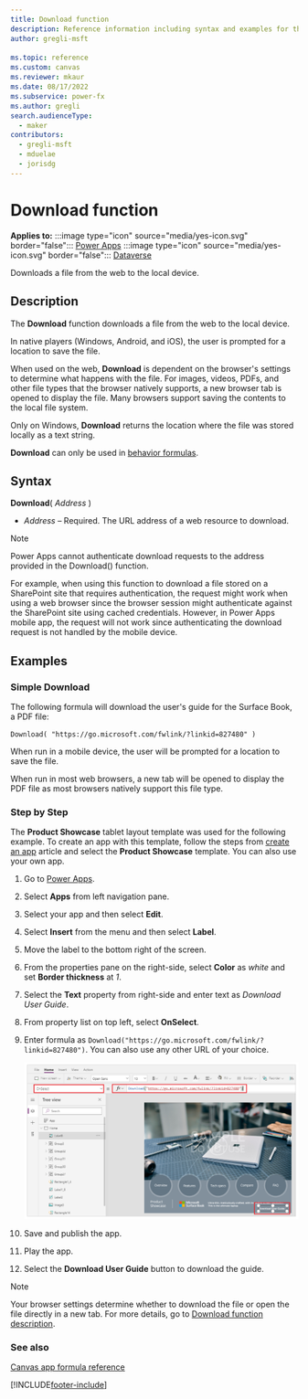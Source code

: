 ```yaml
---
title: Download function
description: Reference information including syntax and examples for the Download function.
author: gregli-msft

ms.topic: reference
ms.custom: canvas
ms.reviewer: mkaur
ms.date: 08/17/2022
ms.subservice: power-fx
ms.author: gregli
search.audienceType:
  - maker
contributors:
  - gregli-msft
  - mduelae
  - jorisdg
---
```


# Download function

**Applies to:** :::image type="icon" source="media/yes-icon.svg" border="false"::: [Power Apps](../formula-reference-power-apps.md) :::image type="icon" source="media/yes-icon.svg" border="false"::: [Dataverse](../formula-reference-dataverse.md)

Downloads a file from the web to the local device.

## Description

The **Download** function downloads a file from the web to the local device.

In native players (Windows, Android, and iOS), the user is prompted for a location to save the file.

When used on the web, **Download** is dependent on the browser's settings to determine what happens with the file. For images, videos, PDFs, and other file types that the browser natively supports, a new browser tab is opened to display the file. Many browsers support saving the contents to the local file system.

Only on Windows, **Download** returns the location where the file was stored locally as a text string.

**Download** can only be used in [behavior formulas](/power-apps/maker/canvas-apps/working-with-formulas-in-depth).

## Syntax

**Download**( _Address_ )

- _Address_ – Required. The URL address of a web resource to download.

> [!NOTE]
> Power Apps cannot authenticate download requests to the address provided in the Download() function.
>
> For example, when using this function to download a file stored on a SharePoint site that requires authentication, the request might work when using a web browser since the browser session might authenticate against the SharePoint site using cached credentials. However, in Power Apps mobile app, the request will not work since authenticating the download request is not handled by the mobile device.


## Examples

### Simple Download

The following formula will download the user's guide for the Surface Book, a PDF file:

```powerapps-dot
Download( "https://go.microsoft.com/fwlink/?linkid=827480" )
```

When run in a mobile device, the user will be prompted for a location to save the file.

When run in most web browsers, a new tab will be opened to display the PDF file as most browsers natively support this file type.

### Step by Step

The **Product Showcase** tablet layout template was used for the following example. To create an app with this template, follow the steps from [create an app](/power-apps/maker/canvas-apps/get-started-test-drive) article and select the **Product Showcase** template. You can also use your own app.

1. Go to [Power Apps](https://make.powerapps.com).
1. Select **Apps** from left navigation pane.
1. Select your app and then select **Edit**.
1. Select **Insert** from the menu and then select **Label**.
1. Move the label to the bottom right of the screen.
1. From the properties pane on the right-side, select **Color** as _white_ and set **Border thickness** at _1_.
1. Select the **Text** property from right-side and enter text as _Download User Guide_.
1. From property list on top left, select **OnSelect**.
1. Enter formula as `Download("https://go.microsoft.com/fwlink/?linkid=827480")`. You can also use any other URL of your choice.

   ![Download example.](media/function-download/download-example-onselect.png "Download example")

1. Save and publish the app.
1. Play the app.
1. Select the **Download User Guide** button to download the guide.

> [!NOTE]
> Your browser settings determine whether to download the file or open the file directly in a new tab. For more details, go to [Download function description](#description).

### See also

[Canvas app formula reference](/power-apps/maker/canvas-apps/formula-reference)

[!INCLUDE[footer-include](../../includes/footer-banner.md)]

